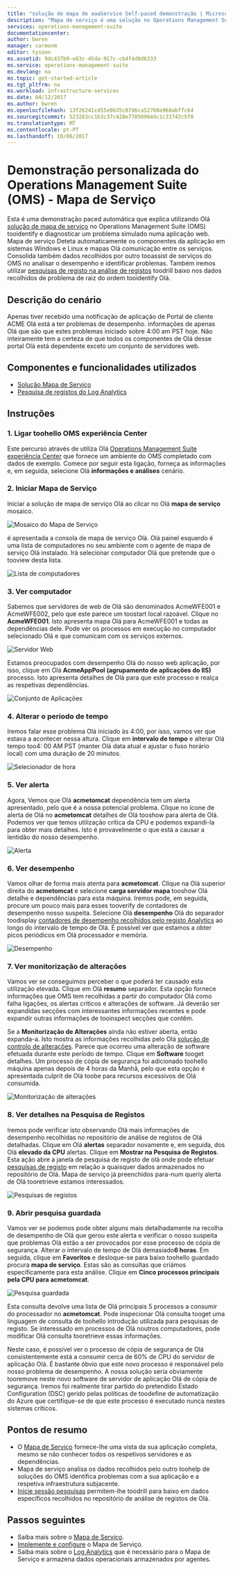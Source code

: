 ```yaml
---
title: "solução de mapa de aaaService Self-paced demonstração | Microsoft Docs"
description: "Mapa de serviço é uma solução no Operations Management Suite (OMS) que Deteta automaticamente os componentes da aplicação no Windows e comunicação entre os serviços de Olá sistemas Linux e mapas.  Esta é uma demonstração paced automática que explica utilizando tooidentify de mapa de serviço e diagnosticar um problema simulado numa aplicação web."
services: operations-management-suite
documentationcenter: 
author: bwren
manager: carmonm
editor: tysonn
ms.assetid: 9dc437b9-e83c-45da-917c-cb4f4d8d6333
ms.service: operations-management-suite
ms.devlang: na
ms.topic: get-started-article
ms.tgt_pltfrm: na
ms.workload: infrastructure-services
ms.date: 04/12/2017
ms.author: bwren
ms.openlocfilehash: 13f26241cd55a9b35c07d6ca52760a968abffc64
ms.sourcegitcommit: 523283cc1b3c37c428e77850964dc1c33742c5f0
ms.translationtype: MT
ms.contentlocale: pt-PT
ms.lasthandoff: 10/06/2017
---
```

# <a name="operations-management-suite-oms-self-paced-demo---service-map"></a>Demonstração personalizada do Operations Management Suite (OMS) - Mapa de Serviço
Esta é uma demonstração paced automática que explica utilizando Olá [solução de mapa de serviço](operations-management-suite-service-map.md) no Operations Management Suite (OMS) tooidentify e diagnosticar um problema simulado numa aplicação web.  Mapa de serviço Deteta automaticamente os componentes da aplicação em sistemas Windows e Linux e mapas Olá comunicação entre os serviços.  Consolida também dados recolhidos por outro tooassist de serviços do OMS no analisar o desempenho e identificar problemas.  Também iremos utilizar [pesquisas de registo na análise de registos](../log-analytics/log-analytics-log-searches.md) toodrill baixo nos dados recolhidos de problema de raiz do ordem tooidentify Olá.


## <a name="scenario-description"></a>Descrição do cenário
Apenas tiver recebido uma notificação de aplicação de Portal de cliente ACME Olá está a ter problemas de desempenho.  informações de apenas Olá que são que estes problemas iniciado sobre 4:00 am PST hoje.  Não inteiramente tem a certeza de que todos os componentes de Olá desse portal Olá está dependente exceto um conjunto de servidores web.  

## <a name="components-and-features-used"></a>Componentes e funcionalidades utilizados
- [Solução Mapa de Serviço](operations-management-suite-service-map.md)
- [Pesquisa de registos do Log Analytics](../log-analytics/log-analytics-log-searches.md)


## <a name="walk-through"></a>Instruções

### <a name="1-connect-toohello-oms-experience-center"></a>1. Ligar toohello OMS experiência Center
Este percurso através de utiliza Olá [Operations Management Suite experiência Center](https://experience.mms.microsoft.com/) que fornece um ambiente do OMS completado com dados de exemplo. Comece por seguir esta ligação, forneça as informações e, em seguida, selecione Olá **informações e análises** cenário.


### <a name="2-start-service-map"></a>2. Iniciar Mapa de Serviço
Iniciar a solução de mapa de serviço Olá ao clicar no Olá **mapa de serviço** mosaico.

![Mosaico do Mapa de Serviço](media/operations-management-suite-walkthrough-servicemap/tile.png)

é apresentada a consola de mapa de serviço Olá.  Olá painel esquerdo é uma lista de computadores no seu ambiente com o agente de mapa de serviço Olá instalado.  Irá selecionar computador Olá que pretende que o tooview desta lista.

![Lista de computadores](media/operations-management-suite-walkthrough-servicemap/computer-list.png)


### <a name="3-view-computer"></a>3. Ver computador
Sabemos que servidores de web de Olá são denominados AcmeWFE001 e AcmeWFE002, pelo que este parece um toostart local razoável.  Clique no **AcmeWFE001**.  Isto apresenta mapa Olá para AcmeWFE001 e todas as dependências dele.  Pode ver os processos em execução no computador selecionado Olá e que comunicam com os serviços externos.

![Servidor Web](media/operations-management-suite-walkthrough-servicemap/web-server.png)

Estamos preocupados com desempenho Olá do nosso web aplicação, por isso, clique em Olá **AcmeAppPool (agrupamento de aplicações do IIS)** processo.  Isto apresenta detalhes de Olá para que este processo e realça as respetivas dependências.  

![Conjunto de Aplicações](media/operations-management-suite-walkthrough-servicemap/app-pool.png)


### <a name="4-change-time-window"></a>4. Alterar o período de tempo

Iremos falar esse problema Olá iniciado às 4:00, por isso, vamos ver que estava a acontecer nessa altura. Clique em **intervalo de tempo** e alterar Olá tempo too4: 00 AM PST (manter Olá data atual e ajustar o fuso horário local) com uma duração de 20 minutos.

![Selecionador de hora](./media/operations-management-suite-walkthrough-servicemap/time-picker.png)


### <a name="5-view-alert"></a>5. Ver alerta

Agora, Vemos que Olá **acmetomcat** dependência tem um alerta apresentado, pelo que é a nossa potencial problema.  Clique no ícone de alerta de Olá no **acmetomcat** detalhes de Olá tooshow para alerta de Olá.  Podemos ver que temos utilização crítica da CPU e podemos expandi-la para obter mais detalhes.  Isto é provavelmente o que está a causar a lentidão do nosso desempenho. 

![Alerta](./media/operations-management-suite-walkthrough-servicemap/alert.png)


### <a name="6-view-performance"></a>6. Ver desempenho

Vamos olhar de forma mais atenta para **acmetomcat**.  Clique na Olá superior direita do **acmetomcat** e selecione **carga servidor mapa** tooshow Olá detalhe e dependências para esta máquina. Iremos pode, em seguida, procure um pouco mais para esses tooverify de contadores de desempenho nosso suspeita.  Selecione Olá **desempenho** Olá do separador toodisplay [contadores de desempenho recolhidos pelo registo Analytics](../log-analytics/log-analytics-data-sources-performance-counters.md) ao longo do intervalo de tempo de Olá.  É possível ver que estamos a obter picos periódicos em Olá processador e memória.

![Desempenho](./media/operations-management-suite-walkthrough-servicemap/performance.png)


### <a name="7-view-change-tracking"></a>7. Ver monitorização de alterações
Vamos ver se conseguimos perceber o que poderá ter causado esta utilização elevada.  Clique em Olá **resumo** separador.  Esta opção fornece informações que OMS tem recolhidas a partir do computador Olá como falha ligações, os alertas críticos e alterações de software.  Já deverão ser expandidas secções com interessantes informações recentes e pode expandir outras informações de tooinspect secções que contêm.


Se a **Monitorização de Alterações** ainda não estiver aberta, então expanda-a.  Isto mostra as informações recolhidas pelo Olá [solução de controlo de alterações](../log-analytics/log-analytics-change-tracking.md).  Parece que ocorreu uma alteração de software efetuada durante este período de tempo.  Clique em **Software** tooget detalhes.  Um processo de cópia de segurança foi adicionado toohello máquina apenas depois de 4 horas da Manhã, pelo que esta opção é apresentada culprit de Olá toobe para recursos excessivos de Olá consumida.

![Monitorização de alterações](./media/operations-management-suite-walkthrough-servicemap/change-tracking.png)



### <a name="8-view-details-in-log-search"></a>8. Ver detalhes na Pesquisa de Registos
Iremos pode verificar isto observando Olá mais informações de desempenho recolhidas no repositório de análise de registos de Olá detalhadas.  Clique em Olá **alertas** separador novamente e, em seguida, dos Olá **elevado da CPU** alertas.  Clique em **Mostrar na Pesquisa de Registos**.  Esta ação abre a janela de pesquisa de registo de olá onde pode efetuar [pesquisas de registo](../log-analytics/log-analytics-log-searches.md) em relação a quaisquer dados armazenados no repositório de Olá.  Mapa de serviço já preenchidos para-num queriy alerta de Olá tooretrieve estamos interessados.  

![Pesquisas de registos](./media/operations-management-suite-walkthrough-servicemap/log-search.png)


### <a name="9-open-saved-search"></a>9. Abrir pesquisa guardada
Vamos ver se podemos pode obter alguns mais detalhadamente na recolha de desempenho de Olá que gerou este alerta e verificar o nosso suspeita que problemas Olá estão a ser provocados por esse processo de cópia de segurança.  Alterar o intervalo de tempo de Olá demasiado**6 horas**.  Em seguida, clique em **Favoritos** e desloque-se para baixo toohello guardado procura **mapa de serviço**.  Estas são as consultas que criámos especificamente para esta análise.  Clique em **Cinco processos principais pela CPU para acmetomcat**.

![Pesquisa guardada](./media/operations-management-suite-walkthrough-servicemap/saved-search.png)


Esta consulta devolve uma lista de Olá principais 5 processos a consumir do processador no **acmetomcat**.  Pode inspecionar Olá consulta tooget uma linguagem de consulta de toohello introdução utilizada para pesquisas de registo.  Se interessado em processos de Olá noutros computadores, pode modificar Olá consulta tooretrieve essas informações.

Neste caso, é possível ver o processo de cópia de segurança de Olá consistentemente está a consumir cerca de 60% de CPU do servidor de aplicação Olá.  É bastante óbvio que este novo processo é responsável pelo nosso problema de desempenho.  A nossa solução seria obviamente tooremove neste novo software de servidor de aplicação Olá de cópia de segurança.  Iremos foi realmente tirar partido do pretendido Estado Configuration (DSC) gerido pelas políticas de toodefine de automatização do Azure que certifique-se de que este processo é executado nunca nestes sistemas críticos.


## <a name="summary-points"></a>Pontos de resumo
- O [Mapa de Serviço](operations-management-suite-service-map.md) fornece-lhe uma vista da sua aplicação completa, mesmo se não conhecer todos os respetivos servidores e as dependências.
- Mapa de serviço analisa os dados recolhidos pelo outro toohelp de soluções do OMS identifica problemas com a sua aplicação e a respetiva infraestrutura subjacente.
- [Inicie sessão pesquisas](../log-analytics/log-analytics-log-searches.md) permitem-lhe toodrill para baixo em dados específicos recolhidos no repositório de análise de registos de Olá.    

## <a name="next-steps"></a>Passos seguintes
- Saiba mais sobre o [Mapa de Serviço](operations-management-suite-service-map.md).
- [Implemente e configure](operations-management-suite-service-map-configure.md) o Mapa de Serviço.
- Saiba mais sobre o [Log Analytics](../log-analytics/log-analytics-overview.md) que é necessário para o Mapa de Serviço e armazena dados operacionais armazenados por agentes.